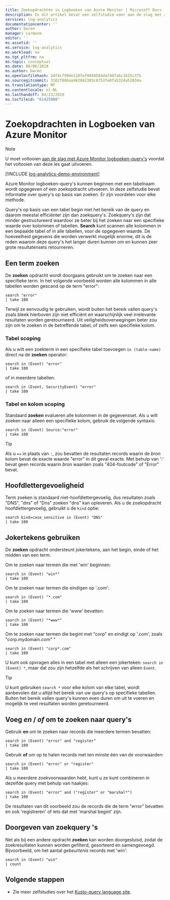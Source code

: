 ```yaml
---
title: Zoekopdrachten in Logboeken van Azure Monitor | Microsoft Docs
description: In dit artikel bevat een zelfstudie voor aan de slag met zoeken in Logboeken-query's van Azure Monitor.
services: log-analytics
documentationcenter: ''
author: bwren
manager: carmonm
editor: ''
ms.assetid: ''
ms.service: log-analytics
ms.workload: na
ms.tgt_pltfrm: na
ms.topic: conceptual
ms.date: 08/06/2018
ms.author: bwren
ms.openlocfilehash: 2df4cf994e118fef9048504daf40fabc1625c375
ms.sourcegitcommit: 3102f886aa962842303c8753fe8fa5324a52834a
ms.translationtype: MT
ms.contentlocale: nl-NL
ms.lasthandoff: 04/23/2019
ms.locfileid: "61425908"
---
```

# <a name="search-queries-in-azure-monitor-logs"></a>Zoekopdrachten in Logboeken van Azure Monitor

> [!NOTE]
> U moet voltooien [aan de slag met Azure Monitor logboeken-query's](get-started-queries.md) voordat het voltooien van deze les gaat uitvoeren.

[!INCLUDE [log-analytics-demo-environment](../../../includes/log-analytics-demo-environment.md)]

Azure Monitor logboeken-query's kunnen beginnen met een tabelnaam wordt opgegeven of een zoekopdracht uitvoeren. In deze zelfstudie bevat informatie over query's op basis van zoeken. Er zijn voordelen voor elke methode.

Query's op basis van een tabel begin met het bereik van de query en daarom meestal efficiënter zijn dan zoekquery's. Zoekquery's zijn dat minder gestructureerd waardoor ze beter bij het zoeken naar een specifieke waarde over kolommen of tabellen. **Search** kunt scannen alle kolommen in een bepaalde tabel of in alle tabellen, voor de opgegeven waarde. De hoeveelheid gegevens die worden verwerkt mogelijk enorme, dit is de reden waarom deze query's het langer duren kunnen om en kunnen zeer grote resultatensets retourneren.

## <a name="search-a-term"></a>Een term zoeken
De **zoeken** opdracht wordt doorgaans gebruikt om te zoeken naar een specifieke term. In het volgende voorbeeld worden alle kolommen in alle tabellen worden gescand op de term "error":

```Kusto
search "error"
| take 100
```

Terwijl ze eenvoudig te gebruiken, wordt buiten het bereik vallen query's zoals bleek hierboven zijn niet efficiënt en waarschijnlijk veel irrelevante resultaten worden geretourneerd. Uit veiligheidsoverwegingen beter zou zijn om te zoeken in de betreffende tabel, of zelfs een specifieke kolom.

### <a name="table-scoping"></a>Tabel scoping
Als u wilt een zoekterm in een specifieke tabel toevoegen `in (table-name)` direct na de **zoeken** operator:

```Kusto
search in (Event) "error"
| take 100
```

of in meerdere tabellen:
```Kusto
search in (Event, SecurityEvent) "error"
| take 100
```

### <a name="table-and-column-scoping"></a>Tabel en kolom scoping
Standaard **zoeken** evalueren alle kolommen in de gegevensset. Als u wilt zoeken naar alleen een specifieke kolom, gebruik de volgende syntaxis:

```Kusto
search in (Event) Source:"error"
| take 100
```

> [!TIP]
> Als u `==` in plaats van `:`, zou bevatten de resultaten records waarin de *bron* kolom bevat de exacte waarde "error" in dit geval exacte. Met behulp van ':' bevat geen records waarin *bron* waarden zoals "404-foutcode" of "Error" bevat.

## <a name="case-sensitivity"></a>Hoofdlettergevoeligheid
Term zoeken is standaard niet-hoofdlettergevoelig, dus resultaten zoals "DNS", "dns" of "Dns" zoeken "dns" kan opleveren. Als u de zoekopdracht hoofdlettergevoelig, gebruikt u de `kind` optie:

```Kusto
search kind=case_sensitive in (Event) "DNS"
| take 100
```

## <a name="use-wild-cards"></a>Jokertekens gebruiken
De **zoeken** opdracht ondersteunt jokertekens, aan het begin, einde of het midden van een term.

Om te zoeken naar termen die met 'win' beginnen:
```Kusto
search in (Event) "win*"
| take 100
```

Om te zoeken naar termen die eindigen op '.com':
```Kusto
search in (Event) "*.com"
| take 100
```

Om te zoeken naar termen die 'www' bevatten:
```Kusto
search in (Event) "*www*"
| take 100
```

Om te zoeken naar termen die begint met "corp" en eindigt op '.com', zoals "corp.mydomain.com" "

```Kusto
search in (Event) "corp*.com"
| take 100
```

U kunt ook opvragen alles in een tabel met alleen een jokerteken: `search in (Event) *`, maar dat zou zijn hetzelfde als het schrijven van alleen `Event`.

> [!TIP]
> U kunt gebruiken `search *` voor elke kolom van elke tabel, wordt aanbevolen dat u altijd het bereik van uw query's op specifieke tabellen. Buiten het bereik vallen query's kunnen even duren om uit te voeren en mogelijk te veel resultaten worden geretourneerd.

## <a name="add-and--or-to-search-queries"></a>Voeg *en* / *of* om te zoeken naar query's
Gebruik **en** om te zoeken naar records die meerdere termen bevatten:

```Kusto
search in (Event) "error" and "register"
| take 100
```

Gebruik **of** om op te halen records met ten minste één van de voorwaarden:

```Kusto
search in (Event) "error" or "register"
| take 100
```

Als u meerdere zoekvoorwaarden hebt, kunt u ze kunt combineren in dezelfde query met behulp van haakjes:

```Kusto
search in (Event) "error" and ("register" or "marshal*")
| take 100
```

De resultaten van dit voorbeeld zou de records die de term "error" bevatten en ook 'registreren' of iets dat met 'marshal begint' zijn.

## <a name="pipe-search-queries"></a>Doorgeven van zoekquery 's
Net als bij een andere opdracht **zoeken** kan worden doorgesluisd, zodat de zoekresultaten kunnen worden gefilterd, gesorteerd en samengevoegd. Bijvoorbeeld, om het aantal *gebeurtenis* records met 'win':

```Kusto
search in (Event) "win"
| count
```




## <a name="next-steps"></a>Volgende stappen

- Zie meer zelfstudies over het [Kusto-query language site](/azure/kusto/query/).